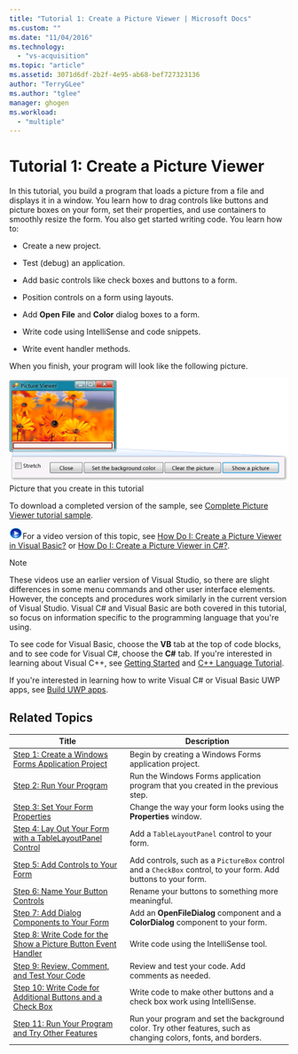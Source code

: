 ```yaml
---
title: "Tutorial 1: Create a Picture Viewer | Microsoft Docs"
ms.custom: ""
ms.date: "11/04/2016"
ms.technology: 
  - "vs-acquisition"
ms.topic: "article"
ms.assetid: 3071d6df-2b2f-4e95-ab68-bef727323136
author: "TerryGLee"
ms.author: "tglee"
manager: ghogen
ms.workload: 
  - "multiple"
---
```

# Tutorial 1: Create a Picture Viewer
In this tutorial, you build a program that loads a picture from a file and displays it in a window. You learn how to drag controls like buttons and picture boxes on your form, set their properties, and use containers to smoothly resize the form. You also get started writing code. You learn how to:  
  
-   Create a new project.  
  
-   Test (debug) an application.  
  
-   Add basic controls like check boxes and buttons to a form.  
  
-   Position controls on a form using layouts.  
  
-   Add **Open File** and **Color** dialog boxes to a form.  
  
-   Write code using IntelliSense and code snippets.  
  
-   Write event handler methods.  
  
 When you finish, your program will look like the following picture.  
  
 ![Picture that you create in this tutorial](../ide/media/express_pictureviewerdone.png "Express_PictureViewerDone")  
Picture that you create in this tutorial  
  
 To download a completed version of the sample, see [Complete Picture Viewer tutorial sample](http://code.msdn.microsoft.com/Complete-Picture-Viewer-7d91d3a8).  
  
 ![link to video](../data-tools/media/playvideo.gif "PlayVideo")For a video version of this topic, see [How Do I: Create a Picture Viewer in Visual Basic?](http://go.microsoft.com/fwlink/?LinkId=205207) or [How Do I: Create a Picture Viewer in C#?](http://go.microsoft.com/fwlink/?LinkId=205198).  
  
> [!NOTE]
>  These videos use an earlier version of Visual Studio, so there are slight differences in some menu commands and other user interface elements. However, the concepts and procedures work similarly in the current version of Visual Studio. Visual C# and Visual Basic are both covered in this tutorial, so focus on information specific to the programming language that you're using.  
>   
>  To see code for Visual Basic, choose the **VB** tab at the top of code blocks, and to see code for Visual C#, choose the **C#** tab. If you're interested in learning about Visual C++, see [Getting Started](../ide/getting-started-with-cpp-in-visual-studio.md) and [C++ Language Tutorial](http://www.cplusplus.com/doc/tutorial/).  
>   
>  If you're interested in learning how to write Visual C# or Visual Basic UWP apps, see [Build UWP apps](https://developer.microsoft.com/windows/apps).
  
## Related Topics  
  
|Title|Description|  
|-----------|-----------------|  
|[Step 1: Create a Windows Forms Application Project](../ide/step-1-create-a-windows-forms-application-project.md)|Begin by creating a Windows Forms application project.|  
|[Step 2: Run Your Program](../ide/step-2-run-your-program.md)|Run the Windows Forms application program that you created in the previous step.|  
|[Step 3: Set Your Form Properties](../ide/step-3-set-your-form-properties.md)|Change the way your form looks using the **Properties** window.|  
|[Step 4: Lay Out Your Form with a TableLayoutPanel Control](../ide/step-4-lay-out-your-form-with-a-tablelayoutpanel-control.md)|Add a `TableLayoutPanel` control to your form.|  
|[Step 5: Add Controls to Your Form](../ide/step-5-add-controls-to-your-form.md)|Add controls, such as a `PictureBox` control and a `CheckBox` control, to your form. Add buttons to your form.|  
|[Step 6: Name Your Button Controls](../ide/step-6-name-your-button-controls.md)|Rename your buttons to something more meaningful.|  
|[Step 7: Add Dialog Components to Your Form](../ide/step-7-add-dialog-components-to-your-form.md)|Add an **OpenFileDialog** component and a **ColorDialog** component to your form.|  
|[Step 8: Write Code for the Show a Picture Button Event Handler](../ide/step-8-write-code-for-the-show-a-picture-button-event-handler.md)|Write code using the IntelliSense tool.|  
|[Step 9: Review, Comment, and Test Your Code](../ide/step-9-review-comment-and-test-your-code.md)|Review and test your code. Add comments as needed.|  
|[Step 10: Write Code for Additional Buttons and a Check Box](../ide/step-10-write-code-for-additional-buttons-and-a-check-box.md)|Write code to make other buttons and a check box work using IntelliSense.|  
|[Step 11: Run Your Program and Try Other Features](../ide/step-11-run-your-program-and-try-other-features.md)|Run your program and set the background color. Try other features, such as changing colors, fonts, and borders.|